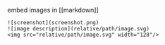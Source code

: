 embed images in [[markdown]]

```
![screenshot](screenshot.png)
![image description](relative/path/image.svg)
<img src="relative/path/image.svg" width="128"/>
```
